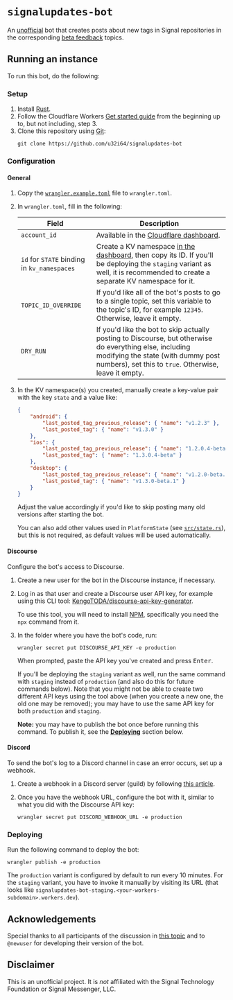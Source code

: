 # `signalupdates-bot`

An [unofficial](#disclaimer) bot that creates posts about new tags in Signal repositories in the corresponding [beta feedback](https://community.signalusers.org/c/25) topics.

## Running an instance

To run this bot, do the following:

### Setup

1. Install [Rust](https://www.rust-lang.org/tools/install).
1. Follow the Cloudflare Workers [Get started guide](https://developers.cloudflare.com/workers/get-started/guide/) from the beginning up to, but not including, step 3.
1. Clone this repository using [Git](https://www.git-scm.com):
    ```shell
    git clone https://github.com/u32i64/signalupdates-bot
    ```

### Configuration
#### General

1. Copy the [`wrangler.example.toml`](/wrangler.example.toml) file to `wrangler.toml`.
1. In `wrangler.toml`, fill in the following:

    Field | Description
    ---|---
    `account_id` | Available in the [Cloudflare dashboard](https://dash.cloudflare.com/?to=/:account/workers/overview).
    `id` for `STATE` binding in `kv_namespaces` | Create a KV namespace [in the dashboard](https://dash.cloudflare.com/?to=/:account/workers/kv/namespaces), then copy its ID. If you'll be deploying the `staging` variant as well, it is recommended to create a separate KV namespace for it.
    `TOPIC_ID_OVERRIDE` | If you'd like all of the bot's posts to go to a single topic, set this variable to the topic's ID, for example `12345`. Otherwise, leave it empty.
    `DRY_RUN` | If you'd like the bot to skip actually posting to Discourse, but otherwise do everything else, including modifying the state (with dummy post numbers), set this to `true`. Otherwise, leave it empty.

1. In the KV namespace(s) you created, manually create a key-value pair with the key `state` and a value like:

    ```json
    {
        "android": {
            "last_posted_tag_previous_release": { "name": "v1.2.3" },
            "last_posted_tag": { "name": "v1.3.0" }
        },
        "ios": {
            "last_posted_tag_previous_release": { "name": "1.2.0.4-beta" },
            "last_posted_tag": { "name": "1.3.0.4-beta" }
        },
        "desktop": {
            "last_posted_tag_previous_release": { "name": "v1.2.0-beta.1" },
            "last_posted_tag": { "name": "v1.3.0-beta.1" }
        }
    }
    ```

    Adjust the value accordingly if you'd like to skip posting many old versions after starting the bot.

    You can also add other values used in `PlatformState` (see [`src/state.rs`](/src/state.rs)), but this is not required, as default values will be used automatically.

#### Discourse

Configure the bot's access to Discourse.

1. Create a new user for the bot in the Discourse instance, if necessary.
1. Log in as that user and create a Discourse user API key, for example using this CLI tool: [KengoTODA/discourse-api-key-generator](https://github.com/KengoTODA/discourse-api-key-generator).

    To use this tool, you will need to install [NPM](https://docs.npmjs.com/downloading-and-installing-node-js-and-npm), specifically you need the `npx` command from it.
1. In the folder where you have the bot's code, run:

    ```shell
    wrangler secret put DISCOURSE_API_KEY -e production
    ```

    When prompted, paste the API key you've created and press <kbd>Enter</kbd>.

    If you'll be deploying the `staging` variant as well, run the same command with `staging` instead of `production` (and also do this for future commands below). Note that you might not be able to create two different API keys using the tool above (when you create a new one, the old one may be removed); you may have to use the same API key for both `production` and `staging`.

    **Note:** you may have to publish the bot once before running this command. To publish it, see the [**Deploying**](#deploying) section below.

#### Discord

To send the bot's log to a Discord channel in case an error occurs, set up a webhook.

1. Create a webhook in a Discord server (guild) by following [this article](https://support.discord.com/hc/en-us/articles/228383668-Intro-to-Webhooks).
1. Once you have the webhook URL, configure the bot with it, similar to what you did with the Discourse API key:

    ```shell
    wrangler secret put DISCORD_WEBHOOK_URL -e production
    ```

### Deploying

Run the following command to deploy the bot:

```shell
wrangler publish -e production
```

The `production` variant is configured by default to run every 10 minutes. For the `staging` variant, you have to invoke it manually by visiting its URL (that looks like `signalupdates-bot-staging.<your-workers-subdomain>.workers.dev`).

## Acknowledgements

Special thanks to all participants of the discussion in [this topic](https://community.signalusers.org/t/42818) and to `@newuser` for developing their version of the bot.

## Disclaimer
This is an unofficial project. It is *not* affiliated with the Signal Technology Foundation or Signal Messenger, LLC.
